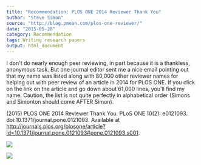 ```yaml
---
title: "Recommendation: PLOS ONE 2014 Reviewer Thank You"
author: "Steve Simon"
source: "http://blog.pmean.com/plos-one-reviewer/"
date: "2015-05-20"
category: Recommendation
tags: Writing research papers
output: html_document
---
```


I don't do nearly enough peer reviewing, in part because it is a
thankless, anonymous task. But one journal editor sent me a nice email
pointing out that my name was listed along with 80,000 other reviewer
names for helping out with peer review of an article in 2014 for PLOS
ONE. If you click on the link on the article and go down about 61,000
lines, you'll find my name. Caution, the list is not quite perfectly in
alphabetical order (Simons and Simonton should come AFTER
Simon).

<!---More--->

\(2015) PLOS ONE 2014 Reviewer Thank You. PLoS ONE 10(2): e0121093.
doi:10.1371/journal.pone.0121093. Available at
<http://journals.plos.org/plosone/article?id=10.1371/journal.pone.0121093#pone.0121093.s001>.

![](../../../web/images/15/plos-one-reviewer01.png)



![](../../../web/images/15/plos-one-reviewer02.png)




